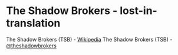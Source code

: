 # The Shadow Brokers - lost-in-translation
The Shadow Brokers  (TSB) - [Wikipedia](https://en.wikipedia.org)
The Shadow Brokers  (TSB) - [@theshadowbrokers](https://steemit.com/shadowbrokers/@theshadowbrokers/lost-in-translation)
